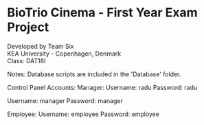 <h1>BioTrio Cinema - First Year Exam Project</h1>
Developed by Team Six  <br>
KEA University - Copenhagen, Denmark <br>
Class: DAT18I <br>

Notes: 
Database scripts are included in the 'Database' folder.

Control Panel Accounts:
Manager:
Username: radu
Password: radu

Username: manager
Password: manager

Employee:
Username: employee
Password: employee
